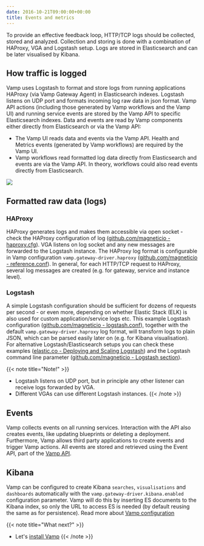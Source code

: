 ```yaml
---
date: 2016-10-21T09:00:00+00:00
title: Events and metrics
---
```


To provide an effective feedback loop, HTTP/TCP logs should be collected, stored and analyzed. Collection and storing is done with a combination of HAProxy, VGA and Logstash setup. Logs are stored in Elasticsearch and can be later visualised by Kibana.

## How traffic is logged

Vamp uses Logstash to format and store logs from running applications HAProxy (via Vamp Gateway Agent) in Elasticsearch indexes. Logstash listens on UDP port and formats incoming log raw data in json format. Vamp API actions (including those generated by Vamp workflows and the Vamp UI) and running service events are stored by the Vamp API to specific Elasticsearch indexes. 
Data and events are read by Vamp components either directly from Elasticsearch or via the Vamp API:

* The Vamp UI reads data and events via the Vamp API. Health and Metrics events (generated by Vamp workflows) are required by the Vamp UI.
* Vamp workflows read formatted log data directly from Elasticsearch and events are via the Vamp API. In theory, workflows could also read events directly from Elasticsearch.

![](/images/diagram/events-and-metrics-flow.svg)


## Formatted raw data (logs)

### HAProxy
HAProxy generates logs and makes them accessible via open socket - check the HAProxy configuration of log ([github.com/magneticio - haproxy.cfg](https://github.com/magneticio/vamp-gateway-agent/blob/master/haproxy.basic.cfg)).
VGA listens on log socket and any new messages are forwarded to the Logstash instance. The HAProxy log format is configurable in Vamp configuration `vamp.gateway-driver.haproxy` ([github.com/magneticio - reference.conf](https://github.com/magneticio/vamp/blob/master/bootstrap/src/main/resources/reference.conf)).
In general, for each HTTP/TCP request to HAProxy, several log messages are created (e.g. for gateway, service and instance level). 

### Logstash

A simple Logstash configuration should be sufficient for dozens of requests per second - or even more, depending on whether Elastic Stack (ELK) is also used for custom application/service logs etc. This example Logstash configuration ([github.com/magneticio - logstash.conf](https://github.com/magneticio/vamp-docker/blob/master/clique-base/logstash/logstash.conf)), together with the default `vamp.gateway-driver.haproxy` log format, will transform logs to plain JSON, which can be parsed easily later on (e.g. for Kibana visualisation).  
For alternative Logstash/Elasticsearch setups you can check these examples ([elastic.co - Deploying and Scaling Logstash](https://www.elastic.co/guide/en/logstash/current/deploying-and-scaling.html)) and the Logstash command line parameter ([github.com/magneticio - Logstash section](https://github.com/magneticio/vamp-docker/blob/master/quick-start/supervisord.conf)).

{{< note title="Note!" >}}
* Logstash listens on UDP port, but in principle any other listener can receive logs forwarded by VGA.
* Different VGAs can use different Logstash instances.
{{< /note >}}

## Events

Vamp collects events on all running services. Interaction with the API also creates events, like updating blueprints or deleting a deployment. Furthermore, Vamp allows third party applications to create events and trigger Vamp actions.
All events are stored and retrieved using the Event API, part of the [Vamp API](/documentation/api/api-reference).


## Kibana

  Vamp can be configured to create Kibana `searches`, `visualisations` and `dashboards` automatically with the `vamp.gateway-driver.kibana.enabled` configuration parameter.
  Vamp will do this by inserting ES documents to the Kibana index, so only the URL to access ES is needed (by default reusing the same as for persistence). Read more about [Vamp configuration](/documentation/installation/configure-vamp)

{{< note title="What next?" >}}
* Let's [install Vamp](/documentation/installation/) 
{{< /note >}}